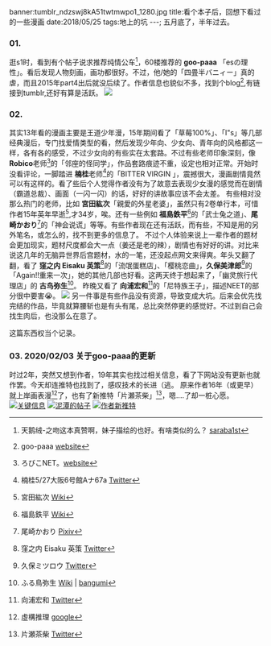 banner:tumblr_ndzswj8kA51twtmwpo1_1280.jpg
title:看个本子后，回想下看过的一些漫画
date:2018/05/25
tags:地上的坑
---;
五月底了，半年过去。
### 01.
逛s1时，看到有个帖子说求推荐纯情公车[^1]，60楼推荐的 **goo-paaa** 「esの理性」。看后发现人物刻画，画功都很好。不过，他/她的「四畳半バニィー」真的虐，而且2015年part4出后就没后续了。作者信息也貌似不多，找到个blog[^2],有链接到tumblr,还好有算是活跃。
[![](lastpost.jpg)](http://oteaa.tumblr.com/post/146056651383/%E3%81%93%E3%81%93%E3%81%AE%E3%81%A8%E3%81%93%E3%82%8D%E5%8D%8A%E7%AB%AF%E3%81%AA%E7%8A%B6%E6%85%8B%E3%81%A7%E6%9C%AC%E5%BD%93%E3%81%AB%E3%81%99%E3%81%BF%E3%81%BE%E3%81%9B%E3%82%93)
### 02.
其实13年看的漫画主要是王道少年漫，15年期间看了「草莓100%」、「I"s」等几部经典漫后，专门找爱情类型的看，然后发现少年向、少女向、青年向的风格都这一样，各有各的感受，不过少女向的有些实在太套路。不过有些老师印象深刻，像 **Robico**老师[^3]的「邻座的怪同学」，作品套路痕迹不重，设定也相对正常。开始时没看评论，一脚踏进 **楠桂**老师[^4]的「BITTER VIRGIN 」，震撼很大，漫画剧情竟然可以有这样的。看了些后个人觉得作者没有为了故意去表现少女漫的感觉而在剧情（霸道总裁）、画面（一闪一闪）的话，好好的讲故事应该不会太差。
有些相对没那么热门的老师，比如 **宮田紘次**「親愛的外星老婆」，虽然只有2卷单行本，可惜作者15年英年早逝[^5],才34岁，唉。还有一些例如 **福島鉄平**[^6]的「武士兔之道」、**尾崎かおり**[^7]的「神会说谎」等等。有些作者现在还有活跃，而有些，不知是用的另外笔名，或怎么的，找不到更多的信息了。
不过个人体验来说上一辈作者的题材会更加现实，题材尺度都会大一点（姜还是老的辣），剧情也有好好的讲。对比来说这几年的无脑异世界后宫题材，水的一笔，还没起点网文来得爽。年头又翻了翻，看了 **窪之内 Eisaku 英策**[^8]的「流氓蛋糕店」、「樱桃恋曲」，**久保美津郎**[^9]的「Again!!重来一次」，她的其他几部也好看。这两天终于想起来了，「幽灵旅行代理店」的 **古鸟弥生**[^10]。
昨晚又看了 **向浦宏和**[^11]的「尼特族王子」，描述NEET的部分很中要害😭。
![](2.jpg)
另一件事是有些作品没有资源，导致变成大坑。后来会优先找完结的作品，毕竟就算腰斩也是有头有尾，总比突然停更的感觉好。不过到自己会找生肉后，也没那么在意了。

这篇东西权当个记录。

### 03. 2020/02/03 关于goo-paaa的更新
时过2年，突然又想到作者，19年其实也找过相关信息，看了下网站没有更新也就作罢。今天却连推特也找到了，感叹技术的长进（逃。
原来作者16年（或更早）就上岸画表漫[^12]了，也有了新推特「片瀬茶柴」[^13]，嗯....了却一桩心愿。
[![关键信息](Snipaste_2020-02-03_19-17-34.png)](https://www.ptt.cc/bbs/GirlComics/M.1464378762.A.815.html)
[![泥潭的帖子](Snipaste_2020-02-03_19-27-47.png)](https://bbs.saraba1st.com/2b/thread-1722217-1-1.html)
[![作者新推特](Snipaste_2020-02-03_19-27-32.png)](https://twitter.com/chashiba_katase)

[^1]:天鹅绒-之吻这本真赞啊，妹子描绘的也好。有啥类似的么？ [saraba1st](https://bbs.saraba1st.com/2b/thread-1701005-1-2.html)
[^2]:goo-paaa [website](http://occchan.com/o/dtb/main)
[^3]:ろびこNET。[website](http://robiconet.com/)
[^4]:楠桂5/27大阪6号館Aナ67a [Twitter](https://twitter.com/keikusunoki)
[^5]:宮田紘次 [Wiki](https://ja.wikipedia.org/wiki/%E5%AE%AE%E7%94%B0%E7%B4%98%E6%AC%A1)
[^6]:福島鉄平 [Wiki](https://ja.wikipedia.org/wiki/%E7%A6%8F%E5%B3%B6%E9%89%84%E5%B9%B3)
[^7]:尾崎かおり [Pixiv](https://www.pixiv.net/member.php?id=46502)
[^8]:窪之内 Eisaku 英策 [Twitter](https://twitter.com/EISAKUSAKU)
[^9]:久保ミツロウ [Twitter](https://twitter.com/kubomitsurou)
[^10]:ふる鳥弥生 [Wiki](https://ja.wikipedia.org/wiki/%E3%81%B5%E3%82%8B%E9%B3%A5%E5%BC%A5%E7%94%9F) | [bangumi](http://bgm.tv/person/21406/works)
[^11]:向浦宏和 [Twitter](https://twitter.com/mukoura01)
[^12]:虛構推理 [google](https://www.google.com/search?q=%E8%99%9B%E6%A7%8B%E6%8E%A8%E7%90%86)
[^13]:片瀬茶柴 [Twitter](https://twitter.com/chashiba_katase)
